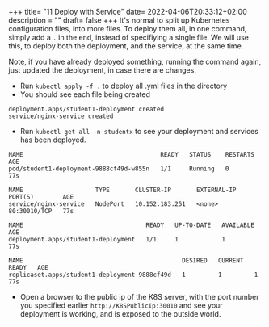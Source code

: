 +++
title= "11 Deploy with Service"
date= 2022-04-06T20:33:12+02:00
description = ""
draft= false
+++
It's normal to split up Kubernetes configuration files, into more files. To deploy them all, in one command, simply add a `.` in the end, instead of specifiying a single file. We will use this, to deploy both the deployment, and the service, at the same time.

Note, if you have already deployed something, running the command again, just updated the deployment, in case there are changes.


- Run `kubectl apply -f .` to deploy all .yml files in the directory
- You should see each file being created
```
deployment.apps/student1-deployment created
service/nginx-service created
```
- Run `kubectl get all -n studentx` to see your deployment and services has been deployed.
```
NAME                                      READY   STATUS    RESTARTS   AGE
pod/student1-deployment-9888cf49d-w855n   1/1     Running   0          77s

NAME                    TYPE       CLUSTER-IP       EXTERNAL-IP   PORT(S)        AGE
service/nginx-service   NodePort   10.152.183.251   <none>        80:30010/TCP   77s

NAME                                  READY   UP-TO-DATE   AVAILABLE   AGE
deployment.apps/student1-deployment   1/1     1            1           77s

NAME                                            DESIRED   CURRENT   READY   AGE
replicaset.apps/student1-deployment-9888cf49d   1         1         1       77s
```
- Open a browser to the public ip of the K8S server, with the port number you specified earlier `http://K8SPublicIp:30010` and see your deployment is working, and is exposed to the outside world.
